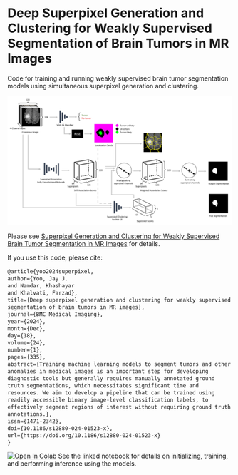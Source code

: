 # Deep Superpixel Generation and Clustering for Weakly Supervised Segmentation of Brain Tumors in MR Images
Code for training and running weakly supervised brain tumor segmentation models using simultaneous superpixel generation and clustering.

![Flowchart](flowchart.jpg)

Please see [Superpixel Generation and Clustering for Weakly Supervised Brain Tumor Segmentation in MR Images](https://doi.org/10.1186/s12880-024-01523-x) for details.

If you use this code, please cite:
```
﻿@article{yoo2024superpixel,
author={Yoo, Jay J.
and Namdar, Khashayar
and Khalvati, Farzad},
title={Deep superpixel generation and clustering for weakly supervised segmentation of brain tumors in MR images},
journal={BMC Medical Imaging},
year={2024},
month={Dec},
day={18},
volume={24},
number={1},
pages={335},
abstract={Training machine learning models to segment tumors and other anomalies in medical images is an important step for developing diagnostic tools but generally requires manually annotated ground truth segmentations, which necessitates significant time and resources. We aim to develop a pipeline that can be trained using readily accessible binary image-level classification labels, to effectively segment regions of interest without requiring ground truth annotations.},
issn={1471-2342},
doi={10.1186/s12880-024-01523-x},
url={https://doi.org/10.1186/s12880-024-01523-x}
}
```

[![Open In Colab](https://colab.research.google.com/assets/colab-badge.svg)](https://colab.research.google.com/github/JayJaewonYoo/BrainTumorWSS_Superpixels/blob/main/training_inference_example.ipynb) See the linked notebook for details on initializing, training, and performing inference using the models. 
